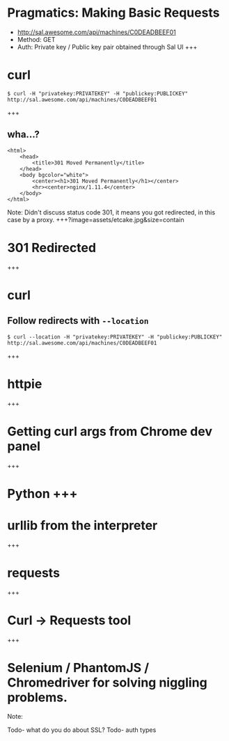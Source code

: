 # Pragmatics: Making Basic Requests
- http://sal.awesome.com/api/machines/C0DEADBEEF01
- Method: GET
- Auth: Private key / Public key pair obtained through Sal UI
+++
# curl
```shell
$ curl -H "privatekey:PRIVATEKEY" -H "publickey:PUBLICKEY" http://sal.awesome.com/api/machines/C0DEADBEEF01
```
+++
## wha...?
```
<html>
	<head>
		<title>301 Moved Permanently</title>
	</head>
	<body bgcolor="white">
		<center><h1>301 Moved Permanently</h1></center>
		<hr><center>nginx/1.11.4</center>
	</body>
</html>
```

Note:
Didn't discuss status code 301, it means you got redirected, in this case by a proxy.
+++?image=assets/etcake.jpg&size=contain
# 301 Redirected
+++
# curl
## Follow redirects with `--location`
```shell
$ curl --location -H "privatekey:PRIVATEKEY" -H "publickey:PUBLICKEY" http://sal.awesome.com/api/machines/C0DEADBEEF01
```
+++
# httpie
+++
# Getting curl args from Chrome dev panel
+++
# Python +++
# urllib from the interpreter
+++
# requests
+++
# Curl -> Requests tool
+++
# Selenium / PhantomJS / Chromedriver for solving niggling problems.
Note:

Todo- what do you do about SSL?
Todo- auth types
